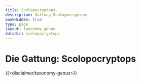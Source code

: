 ```yaml
---
title: Scolopocryptops
description: Gattung Scolopocryptops
bookHidden: true
type: page
layout: taxonomy_genus
datadir: scolopocryptops
---
```


# Die Gattung: Scolopocryptops
{{<disclaimer/taxonomy-genus>}}